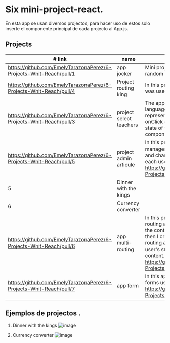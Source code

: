 # Six mini-project-react.

En esta app se usan diversos projectos, para hacer uso de estos solo inserte el componente principal de cada projecto al App.js.

## Projects

| #   link      | name                   | description |
| ------------- | ---------------------- | ------------|
| https://github.com/EmelyTarazonaPerez/6-Projects-Whit-Reach/pull/1 | app jocker              |  Mini project where an open API provides random wildcards. |
| https://github.com/EmelyTarazonaPerez/6-Projects-Whit-Reach/pull/4 | Project routing king    | In this project, the entire routing system was used |
| https://github.com/EmelyTarazonaPerez/6-Projects-Whit-Reach/pull/3 | project select teachers | The application shows a card with different languages: English, Spanish and German, represented in buttons, which through an onClick change the value of the global state of the app and update the view of the component|
| https://github.com/EmelyTarazonaPerez/6-Projects-Whit-Reach/pull/5 | project admin articule  | In this project, the useReducer state manager was used to manage the actions and changes that the variable must take for each user interaction. More info here  https://github.com/EmelyTarazonaPerez/6-Projects-Whit-Reach/pull/5 |
| 5             | Dinner with the kings |
| 6             | Currency converter  |
| https://github.com/EmelyTarazonaPerez/6-Projects-Whit-Reach/pull/6        | app multi-routing  | In this project, I create a page with private routing and public routing. To do this, I use the context to alert when a user logs in, then I create two components (private routing and public routing) which check the user's status, to give permission to certain content. More info here  https://github.com/EmelyTarazonaPerez/6-Projects-Whit-Reach/pull/6    
|https://github.com/EmelyTarazonaPerez/6-Projects-Whit-Reach/pull/7       | app form  | In this app, I create a page whit varius forms used react-hook-form  https://github.com/EmelyTarazonaPerez/6-Projects-Whit-Reach/pull/7

## Ejemplos de projectos .
1. Dinner with the kings
![image](https://github.com/EmelyTarazonaPerez/mini-project-react/assets/122141594/4211599c-852d-4f4b-b8f7-200b87fde407)

2. Currency converter
![image](https://github.com/EmelyTarazonaPerez/mini-project-react/assets/122141594/9e5a89af-4c58-4f5f-8602-e65f05097e28)


